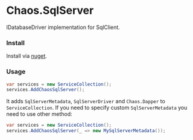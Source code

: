 ﻿# Chaos.SqlServer
IDatabaseDriver implementation for SqlClient. 

### Install
Install via [nuget](https://www.nuget.org/packages/VivaVictoria.Chaos.SqlServer/).

### Usage
```c#
var services = new ServiceCollection();
services.AddChaosSqlServer();
```
It adds `SqlServerMetadata`, `SqlServerDriver` and `Chaos.Dapper` to `ServiceCollection`. 
If you need to specify custom `SqlServerMetadata` you need to use other method:
```c#
var services = new ServiceCollection();
services.AddChaosSqlServer(_ => new MySqlServerMetadata());
```